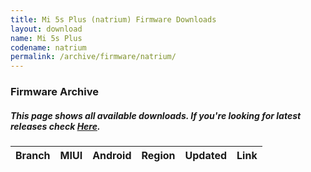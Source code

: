 ```yaml
---
title: Mi 5s Plus (natrium) Firmware Downloads
layout: download
name: Mi 5s Plus
codename: natrium
permalink: /archive/firmware/natrium/
---
```


### Firmware Archive
##### This page shows all available downloads. If you're looking for latest releases check [Here](/firmware/natrium/).

<div class="table-responsive-md" id="table-wrapper">
<table id="firmware" class="compact table table-striped table-hover table-sm">
    <thead class="thead-dark">
        <tr>
            <th>Branch</th>
            <th>MIUI</th>
            <th>Android</th>
            <th>Region</th>
            <th>Updated</th>
            <th>Link</th>
        </tr>
    </thead>
    <script>loadFirmwareDownloads('natrium', 'full')</script>
</table>
</div>
